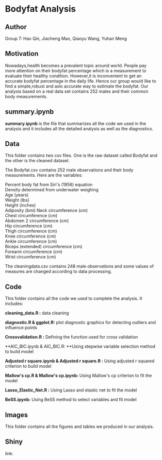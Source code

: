 # Bodyfat Analysis
## Author
Group 7: Hao Qin, Jiacheng Mao, Qiaoyu Wang, Yuhan Meng

## Motivation
Nowadays,health becomes a prevalent topic around world. People pay more attention on their bodyfat percentage which is a measurement to evaluate their healthy condition. However,it is inconvenient to get an accurate bodyfat percentage in the daily life. Hence our group would like to find a simple,robust and aslo accurate way to estimate the bodyfat. Our analysis based on a real data set contains 252 males and their common body measurements.

## summary.ipynb

**summary.ipynb** is the file that summarizes all the code we used in the analysis and it includes all the detailed analysis as well as the diagnostics.


## Data
This folder contains two csv files. One is the raw dataset called Bodyfat and the other is the cleaned dataset.

The Bodyfat.csv contains 252 male observations and their body measurements. Here are the variables:

Percent body fat from Siri's (1956) equation  
Density determined from underwater weighing  
Age (years)  
Weight (lbs)  
Height (inches)  
Adiposity (bmi)
Neck circumference (cm)  
Chest circumference (cm)  
Abdomen 2 circumference (cm)  
Hip circumference (cm)  
Thigh circumference (cm)  
Knee circumference (cm)  
Ankle circumference (cm)  
Biceps (extended) circumference (cm)  
Forearm circumference (cm)  
Wrist circumference (cm)  

The cleaningdata.csv contains 248 male observations and some values of measures are changed according to data processing.

## Code
This folder contains all the code we used to complete the analysis. It includes:

**cleaning_data.R :** 			data cleaning

**diagnostic.R & ggplot.R:** plot diagnostic graphics for detecting outliers and influence points

**Crossvalidation.R :**		   Defining the function used for cross validation

**AIC_BIC.ipynb & AIC_BIC.R: **Using stepwise variable selection method to build model

**Adjusted r square.ipynb & Adjusted r square.R :**  Using adjusted r squared criterion to build model

**Mallow's cp.R & Mallow's cp.ipynb:** Using Mallow's cp criterion to fit the model

**Lasso_Elastic_Net.R :**     Using Lasso and elastic net to fit the model

**BeSS.ipynb:** Using BeSS method to select variables and fit model                 

## Images

This folder contains all the figures and tables we produced in our analysis.

## Shiny
link:

